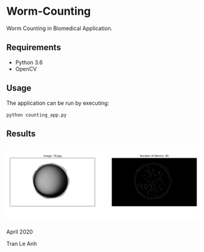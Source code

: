 # Worm-Counting
Worm Counting in Biomedical Application.

## Requirements
- Python 3.6
- OpenCV

## Usage

The application can be run by executing: 
```bashrc
python counting_app.py
```

## Results

![picture](images/output.png)

April 2020

Tran Le Anh
